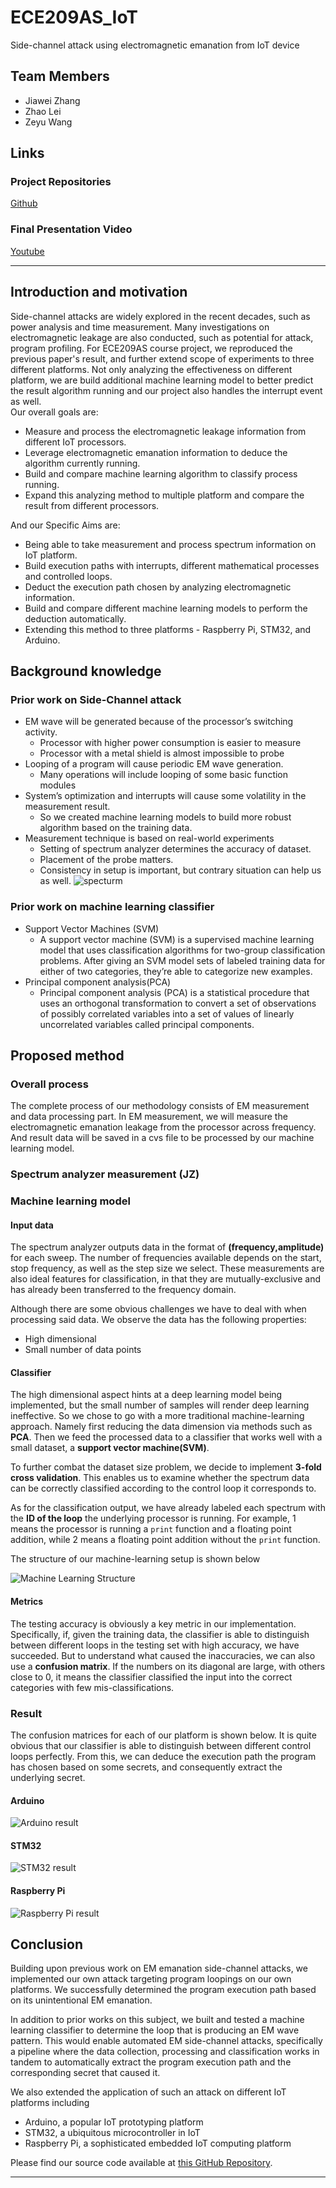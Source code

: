 # ECE209AS_IoT
Side-channel attack using electromagnetic emanation from IoT device 
## Team Members
* Jiawei Zhang
* Zhao Lei
* Zeyu Wang

## Links
### Project Repositories
[Github](https://github.com/KyleLEI/ECE209AS_IoT "Check All Codes")
### Final Presentation Video
[Youtube](https://www.youtube.com/watch?v=0kZYEDo6shQ "Jump to Youtube")

------------------------------

## Introduction and motivation
Side-channel attacks are widely explored in the recent decades, such as power analysis and time measurement. Many investigations on electromagnetic leakage are also conducted, such as potential for attack, program profiling.
For ECE209AS course project, we reproduced the previous paper's result, and further extend scope of experiments to three different platforms. Not only analyzing the effectiveness on different platform, we are build additional machine learning model to better predict the result algorithm running and our project also handles the interrupt event as well.  
Our overall goals are:
* Measure and process the electromagnetic leakage information from different IoT processors.
* Leverage electromagnetic emanation information to deduce the algorithm currently running.
* Build and compare machine learning algorithm to classify process running.
* Expand this analyzing method to multiple platform and compare the result from different processors.

And our Specific Aims are:  
* Being able to take measurement and process spectrum information on IoT platform.
* Build execution paths with interrupts, different mathematical processes and controlled loops.
* Deduct the execution path chosen by analyzing electromagnetic information.
* Build and compare different machine learning models to perform the deduction automatically.
* Extending this method to three platforms - Raspberry Pi, STM32, and Arduino.


## Background knowledge  
### Prior work on Side-Channel attack
* EM wave will be generated because of the processor’s switching activity.
  * Processor with higher power consumption is easier to measure
  * Processor with a metal shield is almost impossible to probe
* Looping of a program will cause periodic EM wave generation.
  * Many operations will include looping of some basic function modules
* System’s optimization and interrupts will cause some volatility in the measurement result.
  * So we created machine learning models to build more robust algorithm based on the training data.
* Measurement technique is based on real-world experiments
  * Setting of spectrum analyzer determines the accuracy of dataset.
  * Placement of the probe matters.
  * Consistency in setup is important, but contrary situation can help us as well.
  ![specturm](https://github.com/KyleLEI/ECE209AS_IoT/blob/master/pictures/Google%20Shape%3B109%3Bp20.png)

### Prior work on machine learning classifier
* Support Vector Machines (SVM)
  * A support vector machine (SVM) is a supervised machine learning model that uses classification algorithms for two-group classification problems. After giving an SVM model sets of labeled training data for either of two categories, they’re able to categorize new examples.
* Principal component analysis(PCA)
  * Principal component analysis (PCA) is a statistical procedure that uses an orthogonal transformation to convert a set of observations of possibly correlated variables into a set of values of linearly uncorrelated variables called principal components. 

## Proposed method 

### Overall process
The complete process of our methodology consists of EM measurement and data processing part. In EM measurement, we will measure the electromagnetic emanation leakage from the processor across frequency. And result data will be saved in a cvs file to be processed by our machine learning model.  

### Spectrum analyzer measurement (JZ) 

### Machine learning model
#### Input data
The spectrum analyzer outputs data in the format of **(frequency,amplitude)** for each sweep. The number of frequencies available depends on the start, stop frequency, as well as the step size we select. These measurements are also ideal features for classification, in that they are mutually-exclusive and has already been transferred to the frequency domain. 

Although there are some obvious challenges we have to deal with when processing said data. We observe the data has the following properties:
 - High dimensional
 - Small number of data points

#### Classifier
The high dimensional aspect hints at a deep learning model being implemented, but the small number of samples will render deep learning ineffective. So we chose to go with a more traditional machine-learning approach. Namely first reducing the data dimension via methods such as **PCA**. Then we feed the processed data to a classifier that works well with a small dataset, a **support vector machine(SVM)**.

To further combat the dataset size problem, we decide to implement **3-fold cross validation**. This enables us to examine whether the spectrum data can be correctly classified according to the control loop it corresponds to.

As for the classification output, we have already labeled each spectrum with the **ID of the loop** the underlying processor is running. For example, 1 means the processor is running a `print` function and a floating point addition, while 2 means a floating point addition without the `print` function.

The structure of our machine-learning setup is shown below

![Machine Learning Structure](pictures/svm_structure.png)

#### Metrics
The testing accuracy is obviously a key metric in our implementation. Specifically, if, given the training data, the classifier is able to distinguish between different loops in the testing set with high accuracy, we have succeeded. But to understand what caused the inaccuracies, we can also use a **confusion matrix**. If the numbers on its diagonal are large, with others close to 0, it means the classifier classified the input into the correct categories with few mis-classifications.

### Result
The confusion matrices for each of our platform is shown below. It is quite obvious that our classifier is able to distinguish between different control loops perfectly. From this, we can deduce the execution path the program has chosen based on some secrets, and consequently extract the underlying secret. 
#### Arduino
![Arduino result](pictures/Google%20Shape%3B180%3Bp28.png)

#### STM32
![STM32 result](pictures/Google%20Shape%3B187%3Bp29.png)

#### Raspberry Pi
![Raspberry Pi result](pictures/Google%20Shape%3B195%3Bp30.png)

## Conclusion
Building upon previous work on EM emanation side-channel attacks, we implemented our own attack targeting program loopings on our own platforms. We successfully determined the program execution path based on its unintentional EM emanation. 

In addition to prior works on this subject, we built and tested a machine learning classifier to determine the loop that is producing an EM wave pattern. This would enable automated EM side-channel attacks, specifically a pipeline where the data collection, processing and classification works in tandem to automatically extract the program execution path and the corresponding secret that caused it. 

We also extended the application of such an attack on different IoT platforms including
 - Arduino, a popular IoT prototyping platform
 - STM32, a ubiquitous microcontroller in IoT
 - Raspberry Pi, a sophisticated embedded IoT computing platform

Please find our source code available at [this GitHub Repository](https://github.com/KyleLEI/ECE209AS_IoT).

---------------------------------------------
